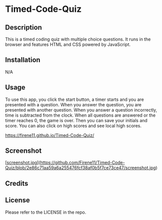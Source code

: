 # Timed-Code-Quiz

## Description
This is a timed coding quiz with multiple choice questions. It runs in the browser and features HTML and CSS powered by JavaScript.

## Installation
N/A

## Usage
To use this app, you click the start button, a timer starts and you are presented with a question. When you answer the question, you are presented with another question. When you answer a question incorrectly, time is subtracted from the clock. When all questions are answered or the timer reaches 0, the game is over. Then you can save your initials and score. You can also click on high scores and see local high scores.

https://firene11.github.io/Timed-Code-Quiz/

## Screenshot
[[screenshot.jpg](https://github.com/Firene11/Timed-Code-Quiz/blob/2e86c71aa59a6a255476fcf38af0b5f7ce73ce47/screenshot.jpg)](https://github.com/Firene11/Timed-Code-Quiz/blob/2e86c71aa59a6a255476fcf38af0b5f7ce73ce47/screenshot.jpg)

## Credits

## License
Please refer to the LICENSE in the repo.


